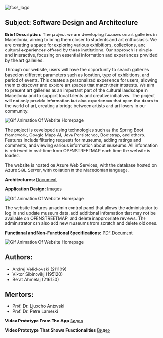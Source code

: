 ![fcse_logo](https://github.com/BeratAhmetaj/Museudonia/blob/main/Gif%20Animations/Logo_FINKI_UKIM_EN/Logo_FINKI_UKIM_EN_00000.png)

## Subject: Software Design and Architecture

**Brief Description:**
The project we are developing focuses on art galleries in Macedonia, aiming to bring them closer to students and art enthusiasts. We are creating a space for exploring various exhibitions, collections, and cultural experiences offered by these institutions. Our approach is simple and interactive, focusing on essential information and experiences provided by the art galleries.

Through our website, users will have the opportunity to search galleries based on different parameters such as location, type of exhibitions, and period of events. This creates a personalized experience for users, allowing them to discover and explore art spaces that match their interests. We aim to present art galleries as an important part of the cultural landscape in Macedonia and to support local talents and creative initiatives. The project will not only provide information but also experiences that open the doors to the world of art, creating a bridge between artists and art lovers in our community.

![Gif Animation Of Website Homepage](https://github.com/BeratAhmetaj/Museudonia/blob/main/Gif%20Animations/1.gif)

The project is developed using technologies such as the Spring Boot framework, Google Maps AI, Java Persistence, Bootstrap, and others. Features include filtering requests for museums, adding ratings and comments, and viewing various information about museums. All information is retrieved in real-time from OPENSTREETMAP each time the website is loaded.

The website is hosted on Azure Web Services, with the database hosted on Azure SQL Server, with collation in the Macedonian language.

**Architectures:** [Document](https://github.com/BeratAhmetaj/MuseumApp/tree/main/HOMEWORK%202)

**Application Design:** [Images](https://github.com/BeratAhmetaj/MuseumApp/tree/main/HOMEWORK%202)

![Gif Animation Of Website Homepage](https://github.com/BeratAhmetaj/Museudonia/blob/main/Gif%20Animations/2.gif)

The website features an admin control panel that allows the administrator to log in and update museum data, add additional information that may not be available on OPENSTREETMAP, and delete inappropriate reviews. The administrator can also add new museums from scratch and delete old ones.

**Functional and Non-Functional Specifications:** [PDF Document](https://github.com/BeratAhmetaj/MuseumApp/tree/main/HOMEWORK%201)

![Gif Animation Of Website Homepage](https://github.com/BeratAhmetaj/Museudonia/blob/main/Gif%20Animations/3.gif)

## Authors:
- Andrej Velickovski (211109)
- Viktor Sibinovikj (195120)
- Berat Ahmetaj (216130)

## Mentors:
- Prof. Dr. Ljupcho Antovski
- Prof. Dr. Petre Lameski

**Video Prototype From The App** [Видео](https://github.com/BeratAhmetaj/MuseumApp/tree/main/HOMEWORK%202)

**Video Prototype That Shows Functionalities** [Видео](https://github.com/BeratAhmetaj/MuseumApp/tree/main/HOMEWORK%203)

